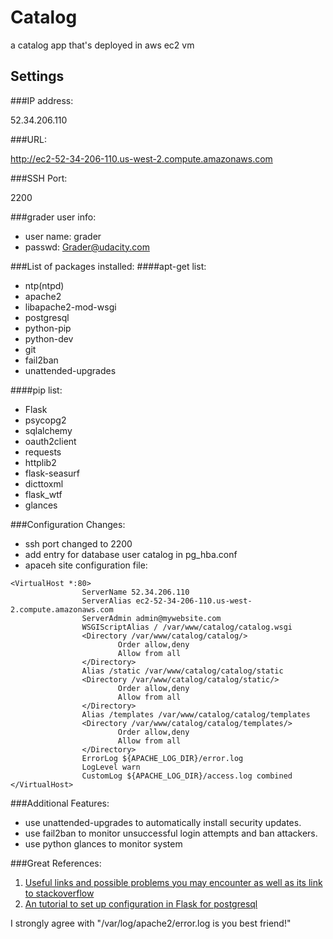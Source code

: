 # Catalog
a catalog app that's deployed in aws ec2 vm

## Settings
###IP address:

52.34.206.110

###URL: 

http://ec2-52-34-206-110.us-west-2.compute.amazonaws.com

###SSH Port:

2200

###grader user info:
- user name: grader
- passwd: Grader@udacity.com

###List of packages installed:
####apt-get list:
- ntp(ntpd)
- apache2
- libapache2-mod-wsgi
- postgresql
- python-pip
- python-dev
- git
- fail2ban
- unattended-upgrades

####pip list:
- Flask
- psycopg2
- sqlalchemy
- oauth2client
- requests
- httplib2
- flask-seasurf
- dicttoxml
- flask_wtf
- glances

###Configuration Changes:
- ssh port changed to 2200
- add entry for database user catalog in pg_hba.conf
- apaceh site configuration file:

~~~~
<VirtualHost *:80>
                ServerName 52.34.206.110
                ServerAlias ec2-52-34-206-110.us-west-2.compute.amazonaws.com
                ServerAdmin admin@mywebsite.com
                WSGIScriptAlias / /var/www/catalog/catalog.wsgi
                <Directory /var/www/catalog/catalog/>
                        Order allow,deny
                        Allow from all
                </Directory>
                Alias /static /var/www/catalog/catalog/static
                <Directory /var/www/catalog/catalog/static/>
                        Order allow,deny
                        Allow from all
                </Directory>
                Alias /templates /var/www/catalog/catalog/templates
                <Directory /var/www/catalog/catalog/templates/>
                        Order allow,deny
                        Allow from all
                </Directory>
                ErrorLog ${APACHE_LOG_DIR}/error.log
                LogLevel warn
                CustomLog ${APACHE_LOG_DIR}/access.log combined
</VirtualHost>
~~~~

###Additional Features:
- use unattended-upgrades to automatically install security updates.
- use fail2ban to monitor unsuccessful login attempts and ban attackers.
- use python glances to monitor system

###Great References:

1. [Useful links and possible problems you may encounter as well as its link to stackoverflow][1]
2. [An tutorial to set up configuration in Flask for postgresql][2]

[1]: https://discussions.udacity.com/t/p5-how-i-got-through-it/15342
[2]: http://stackoverflow.com


I strongly agree with "/var/log/apache2/error.log is you best friend!"
